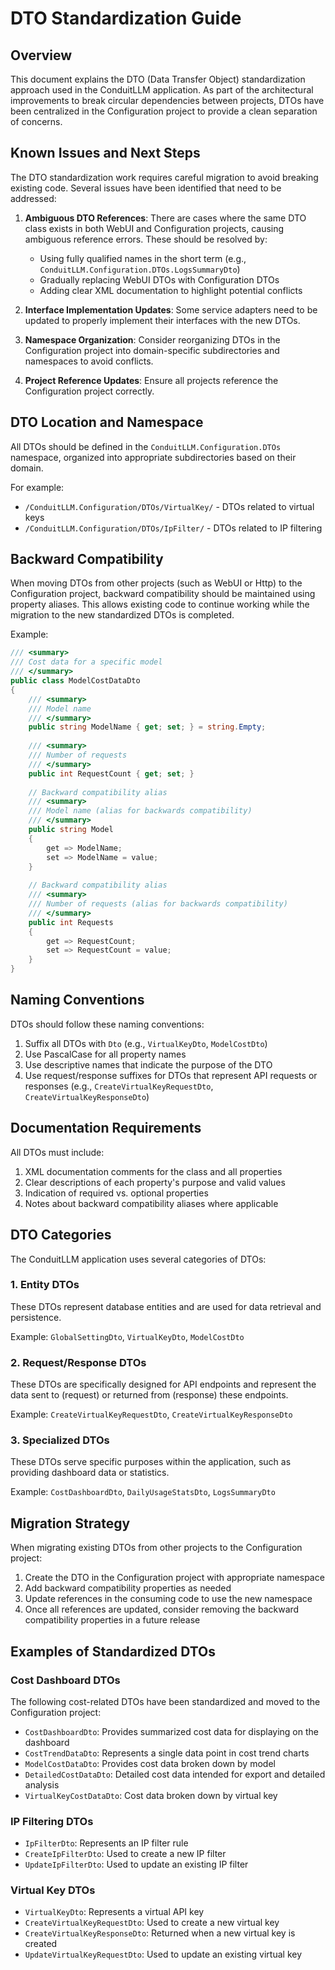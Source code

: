 # DTO Standardization Guide

## Overview

This document explains the DTO (Data Transfer Object) standardization approach used in the ConduitLLM application. As part of the architectural improvements to break circular dependencies between projects, DTOs have been centralized in the Configuration project to provide a clean separation of concerns.

## Known Issues and Next Steps

The DTO standardization work requires careful migration to avoid breaking existing code. Several issues have been identified that need to be addressed:

1. **Ambiguous DTO References**: There are cases where the same DTO class exists in both WebUI and Configuration projects, causing ambiguous reference errors. These should be resolved by:
   - Using fully qualified names in the short term (e.g., `ConduitLLM.Configuration.DTOs.LogsSummaryDto`)
   - Gradually replacing WebUI DTOs with Configuration DTOs
   - Adding clear XML documentation to highlight potential conflicts

2. **Interface Implementation Updates**: Some service adapters need to be updated to properly implement their interfaces with the new DTOs.

3. **Namespace Organization**: Consider reorganizing DTOs in the Configuration project into domain-specific subdirectories and namespaces to avoid conflicts.

4. **Project Reference Updates**: Ensure all projects reference the Configuration project correctly.

## DTO Location and Namespace

All DTOs should be defined in the `ConduitLLM.Configuration.DTOs` namespace, organized into appropriate subdirectories based on their domain. 

For example:
- `/ConduitLLM.Configuration/DTOs/VirtualKey/` - DTOs related to virtual keys
- `/ConduitLLM.Configuration/DTOs/IpFilter/` - DTOs related to IP filtering

## Backward Compatibility

When moving DTOs from other projects (such as WebUI or Http) to the Configuration project, backward compatibility should be maintained using property aliases. This allows existing code to continue working while the migration to the new standardized DTOs is completed.

Example:

```csharp
/// <summary>
/// Cost data for a specific model
/// </summary>
public class ModelCostDataDto
{
    /// <summary>
    /// Model name
    /// </summary>
    public string ModelName { get; set; } = string.Empty;
    
    /// <summary>
    /// Number of requests
    /// </summary>
    public int RequestCount { get; set; }
    
    // Backward compatibility alias
    /// <summary>
    /// Model name (alias for backwards compatibility)
    /// </summary>
    public string Model
    {
        get => ModelName;
        set => ModelName = value;
    }
    
    // Backward compatibility alias
    /// <summary>
    /// Number of requests (alias for backwards compatibility)
    /// </summary>
    public int Requests
    {
        get => RequestCount;
        set => RequestCount = value;
    }
}
```

## Naming Conventions

DTOs should follow these naming conventions:

1. Suffix all DTOs with `Dto` (e.g., `VirtualKeyDto`, `ModelCostDto`)
2. Use PascalCase for all property names
3. Use descriptive names that indicate the purpose of the DTO
4. Use request/response suffixes for DTOs that represent API requests or responses (e.g., `CreateVirtualKeyRequestDto`, `CreateVirtualKeyResponseDto`)

## Documentation Requirements

All DTOs must include:

1. XML documentation comments for the class and all properties
2. Clear descriptions of each property's purpose and valid values
3. Indication of required vs. optional properties
4. Notes about backward compatibility aliases where applicable

## DTO Categories

The ConduitLLM application uses several categories of DTOs:

### 1. Entity DTOs

These DTOs represent database entities and are used for data retrieval and persistence.

Example: `GlobalSettingDto`, `VirtualKeyDto`, `ModelCostDto`

### 2. Request/Response DTOs

These DTOs are specifically designed for API endpoints and represent the data sent to (request) or returned from (response) these endpoints.

Example: `CreateVirtualKeyRequestDto`, `CreateVirtualKeyResponseDto`

### 3. Specialized DTOs

These DTOs serve specific purposes within the application, such as providing dashboard data or statistics.

Example: `CostDashboardDto`, `DailyUsageStatsDto`, `LogsSummaryDto`

## Migration Strategy

When migrating existing DTOs from other projects to the Configuration project:

1. Create the DTO in the Configuration project with appropriate namespace
2. Add backward compatibility properties as needed
3. Update references in the consuming code to use the new namespace
4. Once all references are updated, consider removing the backward compatibility properties in a future release

## Examples of Standardized DTOs

### Cost Dashboard DTOs

The following cost-related DTOs have been standardized and moved to the Configuration project:

- `CostDashboardDto`: Provides summarized cost data for displaying on the dashboard
- `CostTrendDataDto`: Represents a single data point in cost trend charts
- `ModelCostDataDto`: Provides cost data broken down by model
- `DetailedCostDataDto`: Detailed cost data intended for export and detailed analysis
- `VirtualKeyCostDataDto`: Cost data broken down by virtual key

### IP Filtering DTOs

- `IpFilterDto`: Represents an IP filter rule
- `CreateIpFilterDto`: Used to create a new IP filter
- `UpdateIpFilterDto`: Used to update an existing IP filter

### Virtual Key DTOs

- `VirtualKeyDto`: Represents a virtual API key
- `CreateVirtualKeyRequestDto`: Used to create a new virtual key
- `CreateVirtualKeyResponseDto`: Returned when a new virtual key is created
- `UpdateVirtualKeyRequestDto`: Used to update an existing virtual key